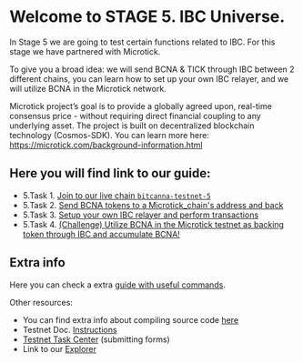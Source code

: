 # Welcome to STAGE 5. IBC Universe.

In Stage 5 we are going to test certain functions related to IBC. For this stage we have partnered with Microtick. 

To give you a broad idea: we will send BCNA & TICK through IBC between 2 different chains, you can learn how to set up your own IBC relayer, and we will utilize BCNA in the Microtick network.

Microtick project’s goal is to provide a globally agreed upon, real-time consensus price - without requiring direct financial coupling to any underlying asset. 
The project is built on decentralized blockchain technology (Cosmos-SDK). You can learn more here: https://microtick.com/background-information.html


## Here you will find link to our guide:

* 5.Task 1. [Join to our live chain `bitcanna-testnet-5`](https://github.com/BitCannaGlobal/testnet-bcna-cosmos/blob/main/instructions/stage5/task5.1.md)
* 5.Task 2. [Send BCNA tokens to a Microtick_chain's address and back](https://github.com/BitCannaGlobal/testnet-bcna-cosmos/blob/main/instructions/stage5/task5.2.md)
* 5.Task 3. [Setup your own IBC relayer and perform transactions](https://github.com/BitCannaGlobal/testnet-bcna-cosmos/blob/main/instructions/stage5/task5.3.md)
* 5.Task 4. [(Challenge) Utilize BCNA in the Microtick testnet as backing token through IBC and accumulate BCNA!](https://github.com/BitCannaGlobal/testnet-bcna-cosmos/blob/main/instructions/stage5/task5.4.md)


## Extra info

Here you can check a extra [guide with useful commands](https://github.com/BitCannaGlobal/testnet-bcna-cosmos/blob/main/instructions/stage1/useful.md).

Other resources:
* You can find extra info about compiling source code [here](https://github.com/BitCannaGlobal/testnet-bcna-cosmos)
* Testnet Doc. [Instructions](https://testnet.bitcanna.io/testnet/phase-1-invitational-testnet)
* [Testnet Task Center](https://bitcannavalidators.knack.com/task-center#overview/) (submitting forms)
* Link to our [Explorer](https://https://testnet-explorer.bitcanna.io/)
